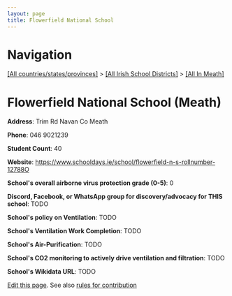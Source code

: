 ```yaml
---
layout: page
title: Flowerfield National School
---
```

# Navigation

[[All countries/states/provinces]](../../..) > [[All Irish School Districts]](../..) > [[All In Meath]](..)

# Flowerfield National School (Meath)

**Address**: Trim Rd Navan Co Meath

**Phone**: 046 9021239

**Student Count**: 40

**Website**: <https://www.schooldays.ie/school/flowerfield-n-s-rollnumber-12788O>

**School's overall airborne virus protection grade (0-5)**: 0

**Discord, Facebook, or WhatsApp group for discovery/advocacy for THIS school**: TODO

**School's policy on Ventilation**: TODO

**School's Ventilation Work Completion**: TODO

**School's Air-Purification**: TODO

**School's CO2 monitoring to actively drive ventilation and filtration**: TODO

**School's Wikidata URL**: TODO


[Edit this page](https://github.com/ventilate-schools/Ireland/edit/main/./Meath/Flowerfield_National_School.md). See also [rules for contribution](../../../contribution-rules/)